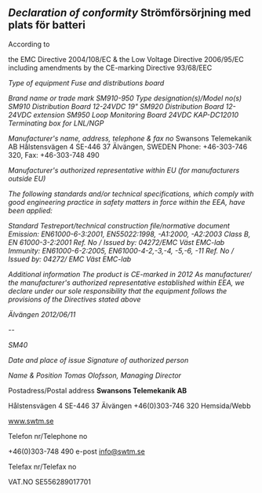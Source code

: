 ## *Declaration of conformity*   **Strömförsörjning med plats för batteri**

According to

the EMC Directive 2004/108/EC & the Low Voltage Directive 2006/95/EC including amendments by the CE-marking Directive 93/68/EEC

*Type of equipment Fuse and distributions board* 

*Brand name or trade mark SM910-950 Type designation(s)/Model no(s) SM910 Distribution Board 12-24VDC 19" SM920 Distribution Board 12-24VDC extension SM950 Loop Monitoring Board 24VDC KAP-DC12010 Terminating box for LNL/NGP* 

*Manufacturer's name, address, telephone & fax no* Swansons Telemekanik AB Hålstensvägen 4 SE-446 37 Älvängen, SWEDEN Phone: +46-303-746 320, Fax: +46-303-748 490

*Manufacturer's authorized representative within EU (for manufacturers outside EU)*

*The following standards and/or technical specifications, which comply with good engineering practice in safety matters in force within the EEA, have been applied:* 

*Standard Testreport/technical construction file/normative document Emission: EN61000-6-3:2001, EN55022:1998, -A1:2000, -A2:2003 Class B, EN 61000-3-2:2001 Ref. No / Issued by: 04272/EMC Väst EMC-lab Immunity: EN61000-6-2:2005, EN61000-4-2,-3,-4, -5,-6, -11 Ref. No / Issued by: 04272/ EMC Väst EMC-lab* 

*Additional information The product is CE-marked in 2012 As manufacturer/ the manufacturer's authorized representative established within EEA, we declare under our sole responsibility that the equipment follows the provisions of the Directives stated above* 

*Älvängen 2012/06/11* 

*--*

 *SM40* 

*Date and place of issue Signature of authorized person*

*Name & Position Tomas Olofsson, Managing Director*

Postadress/Postal address **Swansons Telemekanik AB**

Hålstensvägen 4 SE-446 37 Älvängen +46(0)303-746 320 Hemsida/Webb

www.swtm.se

Telefon nr/Telephone no

+46(0)303-748 490 e-post info@swtm.se

Telefax nr/Telefax no

VAT.NO SE556289017701